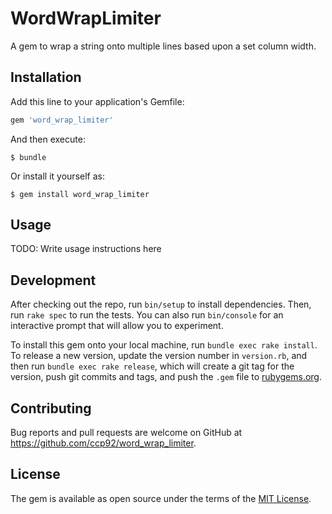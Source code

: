 # WordWrapLimiter

A gem to wrap a string onto multiple lines based upon a set column width.

## Installation

Add this line to your application's Gemfile:

```ruby
gem 'word_wrap_limiter'
```

And then execute:

    $ bundle

Or install it yourself as:

    $ gem install word_wrap_limiter

## Usage

TODO: Write usage instructions here

## Development

After checking out the repo, run `bin/setup` to install dependencies. Then, run `rake spec` to run the tests. You can also run `bin/console` for an interactive prompt that will allow you to experiment.

To install this gem onto your local machine, run `bundle exec rake install`. To release a new version, update the version number in `version.rb`, and then run `bundle exec rake release`, which will create a git tag for the version, push git commits and tags, and push the `.gem` file to [rubygems.org](https://rubygems.org).

## Contributing

Bug reports and pull requests are welcome on GitHub at https://github.com/ccp92/word_wrap_limiter.

## License

The gem is available as open source under the terms of the [MIT License](https://opensource.org/licenses/MIT).
